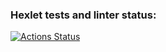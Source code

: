 ### Hexlet tests and linter status:
[![Actions Status](https://github.com/konratnox/php-project-lvl2/workflows/hexlet-check/badge.svg)](https://github.com/konratnox/php-project-lvl2/actions)